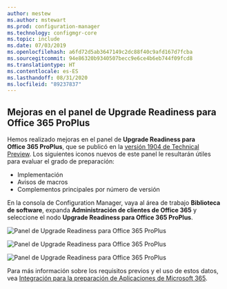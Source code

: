 ```yaml
---
author: mestew
ms.author: mstewart
ms.prod: configuration-manager
ms.technology: configmgr-core
ms.topic: include
ms.date: 07/03/2019
ms.openlocfilehash: a6fd72d5ab3647149c2dc88f40c9afd167d7fcba
ms.sourcegitcommit: 94e86320b9340507becc9e6ce4b6eb744f09fcd8
ms.translationtype: HT
ms.contentlocale: es-ES
ms.lasthandoff: 08/31/2020
ms.locfileid: "89237837"
---
```

## <a name="improvements-to-office-365-proplus-upgrade-readiness-dashboard"></a>Mejoras en el panel de Upgrade Readiness para Office 365 ProPlus
<!--4021125-->


Hemos realizado mejoras en el panel de **Upgrade Readiness para Office 365 ProPlus**, que se publicó en la [versión 1904 de Technical Preview](../../technical-preview-1904.md#bkmk_o365). Los siguientes iconos nuevos de este panel le resultarán útiles para evaluar el grado de preparación:

- Implementación
- Avisos de macros
- Complementos principales por número de versión

En la consola de Configuration Manager, vaya al área de trabajo **Biblioteca de software**, expanda **Administración de clientes de Office 365** y seleccione el nodo **Upgrade Readiness para Office 365 ProPlus**.

![Panel de Upgrade Readiness para Office 365 ProPlus](../../media/4021125-office-365-upgrade-readiness-dashboard.png)

![Panel de Upgrade Readiness para Office 365 ProPlus](../../media/4021125-office-365-to-add-ins.png)

![Panel de Upgrade Readiness para Office 365 ProPlus](../../media/4021125-office-365-macro-advisories.png)

Para más información sobre los requisitos previos y el uso de estos datos, vea [Integración para la preparación de Aplicaciones de Microsoft 365](/sccm/sum/deploy-use/office-365-dashboard#bkmk_o365_readiness).